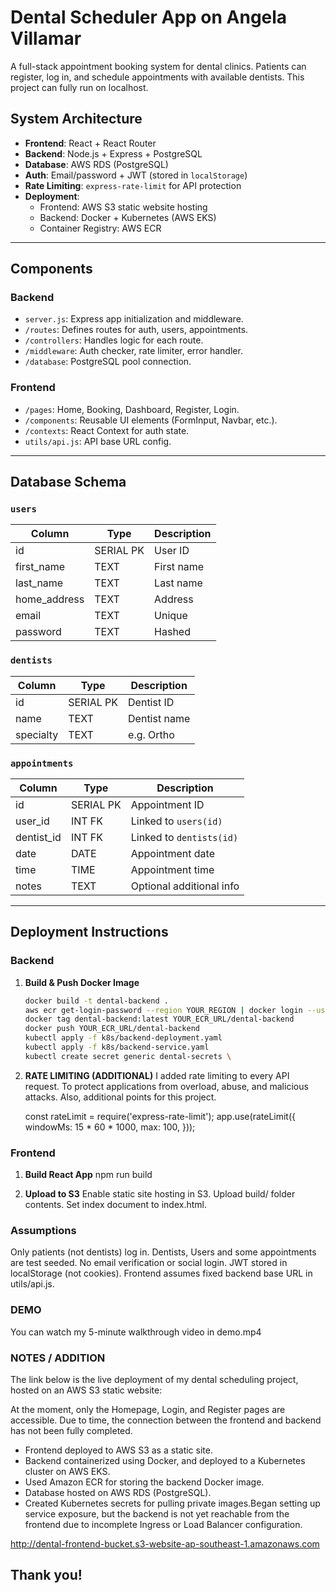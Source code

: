 # Dental Scheduler App on Angela Villamar

A full-stack appointment booking system for dental clinics. Patients can register, log in, and schedule appointments with available dentists.
This project can fully run on localhost.

## System Architecture

- **Frontend**: React + React Router
- **Backend**: Node.js + Express + PostgreSQL
- **Database**: AWS RDS (PostgreSQL)
- **Auth**: Email/password + JWT (stored in `localStorage`)
- **Rate Limiting**: `express-rate-limit` for API protection
- **Deployment**: 
  - Frontend: AWS S3 static website hosting
  - Backend: Docker + Kubernetes (AWS EKS)
  - Container Registry: AWS ECR

---

## Components

### Backend
- `server.js`: Express app initialization and middleware.
- `/routes`: Defines routes for auth, users, appointments.
- `/controllers`: Handles logic for each route.
- `/middleware`: Auth checker, rate limiter, error handler.
- `/database`: PostgreSQL pool connection.

### Frontend
- `/pages`: Home, Booking, Dashboard, Register, Login.
- `/components`: Reusable UI elements (FormInput, Navbar, etc.).
- `/contexts`: React Context for auth state.
- `utils/api.js`: API base URL config.

---

## Database Schema

### `users`
| Column        | Type      | Description               |
|---------------|-----------|---------------------------|
| id            | SERIAL PK | User ID                   |
| first_name    | TEXT      | First name                |
| last_name     | TEXT      | Last name                 |
| home_address  | TEXT      | Address                   |
| email         | TEXT      | Unique                    |
| password      | TEXT      | Hashed                    |

### `dentists`
| Column      | Type      | Description   |
|-------------|-----------|---------------|
| id          | SERIAL PK | Dentist ID    |
| name        | TEXT      | Dentist name  |
| specialty   | TEXT      | e.g. Ortho    |

### `appointments`
| Column      | Type      | Description                       |
|-------------|-----------|-----------------------------------|
| id          | SERIAL PK | Appointment ID                    |
| user_id     | INT FK    | Linked to `users(id)`             |
| dentist_id  | INT FK    | Linked to `dentists(id)`          |
| date        | DATE      | Appointment date                  |
| time        | TIME      | Appointment time                  |
| notes       | TEXT      | Optional additional info          |

---

## Deployment Instructions

### Backend

1. **Build & Push Docker Image**
   ```bash
   docker build -t dental-backend .
   aws ecr get-login-password --region YOUR_REGION | docker login --username AWS --password-stdin YOUR_ECR_URL
   docker tag dental-backend:latest YOUR_ECR_URL/dental-backend
   docker push YOUR_ECR_URL/dental-backend
   kubectl apply -f k8s/backend-deployment.yaml
   kubectl apply -f k8s/backend-service.yaml
   kubectl create secret generic dental-secrets \

2. **RATE LIMITING (ADDITIONAL)**
I added rate limiting to every API request. To protect applications from overload, abuse, and malicious attacks.
Also, additional points for this project.

    const rateLimit = require('express-rate-limit');
    app.use(rateLimit({
    windowMs: 15 * 60 * 1000,
    max: 100,
    }));

### Frontend

1. **Build React App**
    npm run build

1. **Upload to S3**
    Enable static site hosting in S3.
    Upload build/ folder contents.
    Set index document to index.html.

### Assumptions

Only patients (not dentists) log in.
Dentists, Users and some appointments are test seeded.
No email verification or social login.
JWT stored in localStorage (not cookies).
Frontend assumes fixed backend base URL in utils/api.js.


### DEMO

You can watch my 5-minute walkthrough video in demo.mp4

### NOTES / ADDITION
The link below is the live deployment of my dental scheduling project, hosted on an AWS S3 static website:

At the moment, only the Homepage, Login, and Register pages are accessible. Due to time, the connection between the frontend and backend has not been fully completed.
- Frontend deployed to AWS S3 as a static site.
- Backend containerized using Docker, and deployed to a Kubernetes cluster on AWS EKS.
- Used Amazon ECR for storing the backend Docker image.
- Database hosted on AWS RDS (PostgreSQL).
- Created Kubernetes secrets for pulling private images.Began setting up service exposure, but the backend is not yet reachable from the frontend due to   incomplete Ingress or Load Balancer configuration.

http://dental-frontend-bucket.s3-website-ap-southeast-1.amazonaws.com  

## Thank you!
